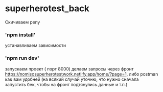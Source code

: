# superherotest_back
 Скичиваем репу
 ### 'npm install'
устанавливаем зависимости 
 ### 'npm run dev'
запускаем проект ( порт 8000)
делаем запросы через фронт https://nomisosuperherotestwork.netlify.app/home/?page=1, либо postman как вам удобней
(на всякий случай уточню, что нужно сначала запустить бек, чтобы на фронт подтянулись данные и т.п.) 

